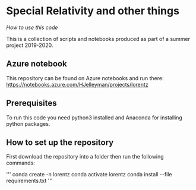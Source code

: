 # Special Relativity and other things

_How to use this code_

This is a collection of scripts and notebooks produced as part of a summer project 2019-2020.

## Azure notebook

This repository can be found on Azure notebooks and run there: https://notebooks.azure.com/HJelleyman/projects/lorentz

## Prerequisites

To run this code you need python3 installed and Anaconda for installing python packages.

## How to set up the repository

First download the repository into a folder then run the following commands:

'''
conda create -n lorentz
conda activate lorentz
conda install --file requirements.txt
'''